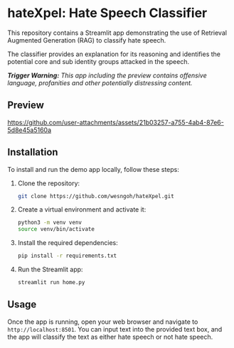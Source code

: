 # hateXpel: Hate Speech Classifier

This repository contains a Streamlit app demonstrating the use of Retrieval Augmented Generation (RAG) to classify hate speech.

The classifier provides an explanation for its reasoning and identifies the potential core and sub identity groups attacked in the speech.

_**Trigger Warning:** This app including the preview contains offensive language, profanities and other potentially distressing content._

## Preview
https://github.com/user-attachments/assets/21b03257-a755-4ab4-87e6-5d8e45a5160a


## Installation
To install and run the demo app locally, follow these steps:

1. Clone the repository:
    ```bash
    git clone https://github.com/wesngoh/hateXpel.git
    ```

2. Create a virtual environment and activate it:
    ```bash
    python3 -m venv venv
    source venv/bin/activate
    ```

3. Install the required dependencies:
    ```bash
    pip install -r requirements.txt
    ```

4. Run the Streamlit app:
    ```bash
    streamlit run home.py
    ```

## Usage
Once the app is running, open your web browser and navigate to `http://localhost:8501`. You can input text into the provided text box, and the app will classify the text as either hate speech or not hate speech.
